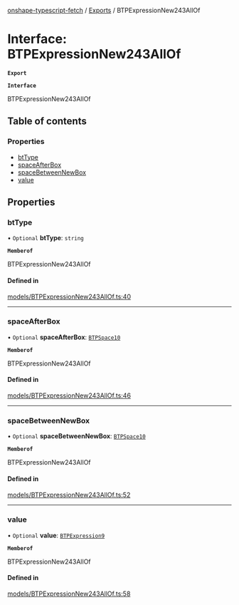 [onshape-typescript-fetch](../README.md) / [Exports](../modules.md) / BTPExpressionNew243AllOf

# Interface: BTPExpressionNew243AllOf

**`Export`**

**`Interface`**

BTPExpressionNew243AllOf

## Table of contents

### Properties

- [btType](BTPExpressionNew243AllOf.md#bttype)
- [spaceAfterBox](BTPExpressionNew243AllOf.md#spaceafterbox)
- [spaceBetweenNewBox](BTPExpressionNew243AllOf.md#spacebetweennewbox)
- [value](BTPExpressionNew243AllOf.md#value)

## Properties

### btType

• `Optional` **btType**: `string`

**`Memberof`**

BTPExpressionNew243AllOf

#### Defined in

[models/BTPExpressionNew243AllOf.ts:40](https://github.com/toebes/onshape-typescript-fetch/blob/3e11ae1/models/BTPExpressionNew243AllOf.ts#L40)

___

### spaceAfterBox

• `Optional` **spaceAfterBox**: [`BTPSpace10`](BTPSpace10.md)

**`Memberof`**

BTPExpressionNew243AllOf

#### Defined in

[models/BTPExpressionNew243AllOf.ts:46](https://github.com/toebes/onshape-typescript-fetch/blob/3e11ae1/models/BTPExpressionNew243AllOf.ts#L46)

___

### spaceBetweenNewBox

• `Optional` **spaceBetweenNewBox**: [`BTPSpace10`](BTPSpace10.md)

**`Memberof`**

BTPExpressionNew243AllOf

#### Defined in

[models/BTPExpressionNew243AllOf.ts:52](https://github.com/toebes/onshape-typescript-fetch/blob/3e11ae1/models/BTPExpressionNew243AllOf.ts#L52)

___

### value

• `Optional` **value**: [`BTPExpression9`](BTPExpression9.md)

**`Memberof`**

BTPExpressionNew243AllOf

#### Defined in

[models/BTPExpressionNew243AllOf.ts:58](https://github.com/toebes/onshape-typescript-fetch/blob/3e11ae1/models/BTPExpressionNew243AllOf.ts#L58)
